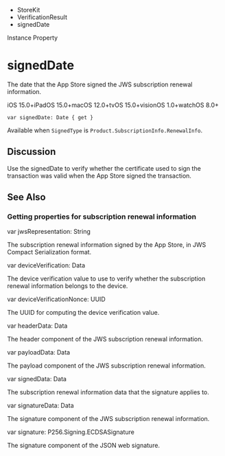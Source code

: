 

- StoreKit
- VerificationResult
-  signedDate 

Instance Property

# signedDate

The date that the App Store signed the JWS subscription renewal information.

iOS 15.0+iPadOS 15.0+macOS 12.0+tvOS 15.0+visionOS 1.0+watchOS 8.0+

``` source
var signedDate: Date { get }
```

Available when `SignedType` is `Product.SubscriptionInfo.RenewalInfo`.

## Discussion

Use the signedDate to verify whether the certificate used to sign the transaction was valid when the App Store signed the transaction.

## See Also

### Getting properties for subscription renewal information

var jwsRepresentation: String

The subscription renewal information signed by the App Store, in JWS Compact Serialization format.

var deviceVerification: Data

The device verification value to use to verify whether the subscription renewal information belongs to the device.

var deviceVerificationNonce: UUID

The UUID for computing the device verification value.

var headerData: Data

The header component of the JWS subscription renewal information.

var payloadData: Data

The payload component of the JWS subscription renewal information.

var signedData: Data

The subscription renewal information data that the signature applies to.

var signatureData: Data

The signature component of the JWS subscription renewal information.

var signature: P256.Signing.ECDSASignature

The signature component of the JSON web signature.

